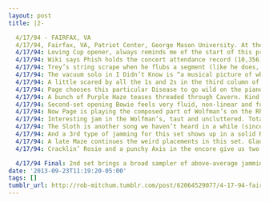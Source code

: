 ```yaml
---
layout: post
title: |2-

  4/17/94 - FAIRFAX, VA
  4/17/94, Fairfax, VA, Patriot Center, George Mason University. At the end of the Orange Line. http://t.co/pkTjXqR9P9
  4/17/94: Loving Cup opener, always reminds me of the start of this project, so long ago. First one in 30 shows, prefer it as a rarity.
  4/17/94: Wiki says Phish holds the concert attendance record (10,356) at the Patriot Center, but doesn’t specify if it’s this show or Oct’s.
  4/17/94: Trey’s string scrape when he flubs a segment (like he does, badly, in this Foam) is like a guitar swearing.
  4/17/94: The vacuum solo in I Didn’t Know is “a musical picture of what Fishman thinks of Mike’s black socks,” according to Trey.
  4/17/94: A little scared by all the 1s and 2s in the third column of this chart… http://phish.net/song/down-with-disease …
  4/17/94: Page chooses this particular Disease to go wild on the piano instead of sticking with the organ. Interesting feel.
  4/17/94: A bunch of Purple Haze teases threaded through Cavern. Kind of a lazy tease, but at least it set this Cavern apart.
  4/17/94: Second-set opening Bowie feels very fluid, non-linear and full of exchange at a brisk pace. Could be aimless, but isn’t.
  4/17/94: Now Page is playing the composed part of Wolfman’s on the Rhodes instead of regular piano. Some weird keys decisions in this show.
  4/17/94: Interesting jam in the Wolfman’s, taut and uncluttered. Total 180 from the preceding Bowie jam too, which is impressive.
  4/17/94: The Sloth is another song we haven’t heard in a while (since 12/28/93). They’re cracking the songbook open a little in this show.
  4/17/94: And a 3rd type of jamming for this set shows up in a solid Reba, untroubled by tension and flowing to a peak rimmed with digifuzz.
  4/17/94: A late Maze continues the weird placements in this set. Glad to see them breaking routine, even if it lacks flow in this instance.
  4/17/94: Cracklin’ Rosie and a punchy Axis in the encore give us two more ‘94 debuts, not to mention the rare Neil/Jimi pairing.

  4/17/94 Final: 2nd set brings a broad sampler of above-average jamming and a less predictable setlist. Not very patriotic though.
date: '2013-09-23T11:19:20-05:00'
tags: []
tumblr_url: http://rob-mitchum.tumblr.com/post/62064529077/4-17-94-fairfax-va-4-17-94-fairfax-va
---
```

